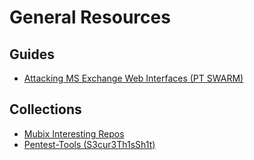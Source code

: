 # General Resources

## Guides
- [Attacking MS Exchange Web Interfaces (PT SWARM)](https://swarm.ptsecurity.com/attacking-ms-exchange-web-interfaces/)

## Collections
- [Mubix Interesting Repos](https://github.com/mubix/repos)
- [Pentest-Tools (S3cur3Th1sSh1t)](https://github.com/S3cur3Th1sSh1t/Pentest-Tools)